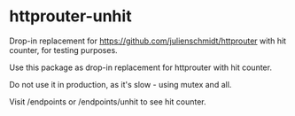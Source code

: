 # httprouter-unhit

Drop-in replacement for https://github.com/julienschmidt/httprouter with hit counter, for testing purposes.

Use this package as drop-in replacement for httprouter with hit counter.

Do not use it in production, as it's slow - using mutex and all.

Visit /endpoints or /endpoints/unhit to see hit counter.
